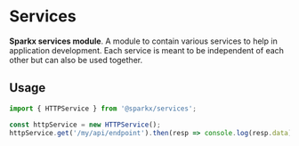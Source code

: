 Services
========

**Sparkx services module**. A module to contain various services to help in
application development. Each service is meant to be independent of each other
but can also be used together.

## Usage

```typescript
import { HTTPService } from '@sparkx/services';

const httpService = new HTTPService();
httpService.get('/my/api/endpoint').then(resp => console.log(resp.data));
```
